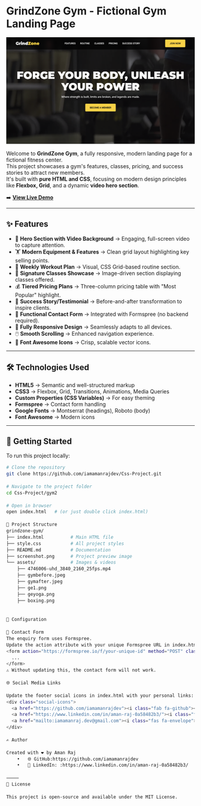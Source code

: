 # GrindZone Gym - Fictional Gym Landing Page

![Homepage Preview](./gym.png)

Welcome to **GrindZone Gym**, a fully responsive, modern landing page for a fictional fitness center.  
This project showcases a gym's features, classes, pricing, and success stories to attract new members.  
It's built with **pure HTML and CSS**, focusing on modern design principles like **Flexbox, Grid**, and a dynamic **video hero section**.

➡️ **[View Live Demo](https://iamamanrajdev.github.io/Css-Project/gym2/)**

---

## ✨ Features

- 🎥 **Hero Section with Video Background** → Engaging, full-screen video to capture attention.  
- 🏋️ **Modern Equipment & Features** → Clean grid layout highlighting key selling points.  
- 📅 **Weekly Workout Plan** → Visual, CSS Grid-based routine section.  
- 🧘 **Signature Classes Showcase** → Image-driven section displaying classes offered.  
- 💰 **Tiered Pricing Plans** → Three-column pricing table with "Most Popular" highlight.  
- 🌟 **Success Story/Testimonial** → Before-and-after transformation to inspire clients.  
- 📩 **Functional Contact Form** → Integrated with Formspree (no backend required).  
- 📱 **Fully Responsive Design** → Seamlessly adapts to all devices.  
- 🖱️ **Smooth Scrolling** → Enhanced navigation experience.  
- 🎨 **Font Awesome Icons** → Crisp, scalable vector icons.  

---

## 🛠️ Technologies Used

- **HTML5** → Semantic and well-structured markup  
- **CSS3** → Flexbox, Grid, Transitions, Animations, Media Queries  
- **Custom Properties (CSS Variables)** → For easy theming  
- **Formspree** → Contact form handling  
- **Google Fonts** → Montserrat (headings), Roboto (body)  
- **Font Awesome** → Modern icons  

---

## 🚀 Getting Started

To run this project locally:

```bash
# Clone the repository
git clone https://github.com/iamamanrajdev/Css-Project.git

# Navigate to the project folder
cd Css-Project/gym2

# Open in browser
open index.html   # (or just double click index.html)

📁 Project Structure
grindzone-gym/
├── index.html          # Main HTML file
├── style.css           # All project styles
├── README.md           # Documentation
├── screenshot.png      # Project preview image
└── assets/             # Images & videos
    ├── 4746006-uhd_3840_2160_25fps.mp4
    ├── gymbefore.jpeg
    ├── gymafter.jpeg
    ├── ge1.png
    ├── geyoga.png
    ├── boxing.png


🔧 Configuration

📩 Contact Form
The enquiry form uses Formspree.
Update the action attribute with your unique Formspree URL in index.html:
<form action="https://formspree.io/f/your-unique-id" method="POST" class="enquiry-form">
  ...
</form>
⚠️ Without updating this, the contact form will not work.

🌐 Social Media Links

Update the footer social icons in index.html with your personal links:
<div class="social-icons">
  <a href="https://github.com/iamamanrajdev"><i class="fab fa-github"></i></a>
  <a href="https://www.linkedin.com/in/aman-raj-0a58482b3/"><i class="fab fa-linkedin"></i></a>
  <a href="mailto:iamamanraj.dev@gmail.com"><i class="fas fa-envelope"></i></a>
</div>

✍️ Author

Created with ❤️ by Aman Raj
	•	🌐 GitHub:https://github.com/iamamanrajdev
	•	💼 LinkedIn: :https://www.linkedin.com/in/aman-raj-0a58482b3/

⸻
📄 License

This project is open-source and available under the MIT License.
